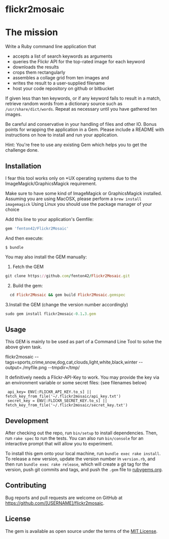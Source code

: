 # flickr2mosaic

The mission
============================================

Write a Ruby command line application that

* accepts a list of search keywords as arguments
* queries the Flickr API for the top-rated image for each keyword
* downloads the results
* crops them rectangularly
* assembles a collage grid from ten images and
* writes the result to a user-supplied filename
* host your code repository on github or bitbucket

If given less than ten keywords, or if any keyword fails to
result in a match, retrieve random words from a dictionary
source such as `/usr/share/dict/words`. Repeat as necessary
until you have gathered ten images.

Be careful and conservative in your handling of files and
other IO. Bonus points for wrapping the application in a
Gem. Please include a README with instructions on how to
install and run your application.

Hint: You're free to use any existing Gem which helps you to
get the challenge done.


## Installation

  I fear this tool works only on *UX operating systems due to the ImageMagick/GraphicsMagick requirement.
  
Make sure to have some kind of ImageMagick or GraphicsMagick installed.
Assuming you are using MacOSX, please perform a
``` brew install imagemagick ```
Using Linux you should use the package manager of your choice

Add this line to your application's Gemfile:

```ruby
gem 'fenton42/Flickr2Mosaic'
```

And then execute:

    $ bundle

You may also install the GEM manually:

  1. Fetch the GEM
```ruby
git clone https://github.com/fenton42/Flickr2Mosaic.git
```
  2. Build the gem:
```ruby
  cd Flickr2Mosaic && gem build Flickr2Mosaic.gemspec
```
  3.Install the GEM (change the version number accordingly)
```ruby
sudo gem install flickr2mosaic-0.1.3.gem
```
## Usage

This GEM is mainly to be used as part of a Command Line Tool to solve the above given task.

  flickr2mosaic --tags=sports,crime,snow,dog,cat,clouds,light,white,black,winter --output=./myfile.png --tmpdir=/tmp/

It definitively needs a Flickr-API-Key to work.
You may provide the key via an environment variable or some secret files: (see filenames below)

     api_key= ENV[:FLICKR_API_KEY.to_s] || fetch_key_from_file('~/.flickr2mosaic/api_key.txt') 
     secret_key = ENV[:FLICKR_SECRET_KEY.to_s] || fetch_key_from_file('~/.flickr2mosaic/secret_key.txt')
     

## Development

After checking out the repo, run `bin/setup` to install dependencies. Then, run `rake spec` to run the tests. You can also run `bin/console` for an interactive prompt that will allow you to experiment.

To install this gem onto your local machine, run `bundle exec rake install`. To release a new version, update the version number in `version.rb`, and then run `bundle exec rake release`, which will create a git tag for the version, push git commits and tags, and push the `.gem` file to [rubygems.org](https://rubygems.org).

## Contributing

Bug reports and pull requests are welcome on GitHub at https://github.com/[USERNAME]/flickr2mosaic.


## License

The gem is available as open source under the terms of the [MIT License](http://opensource.org/licenses/MIT).


